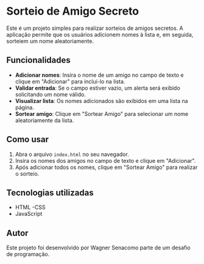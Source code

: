 # Sorteio de Amigo Secreto

Este é um projeto simples para realizar sorteios de amigos secretos. A aplicação permite que os usuários adicionem nomes à lista e, em seguida, sorteiem um nome aleatoriamente.

## Funcionalidades

- **Adicionar nomes**: Insira o nome de um amigo no campo de texto e clique em "Adicionar" para incluí-lo na lista.
- **Validar entrada**: Se o campo estiver vazio, um alerta será exibido solicitando um nome válido.
- **Visualizar lista**: Os nomes adicionados são exibidos em uma lista na página.
- **Sortear amigo**: Clique em "Sortear Amigo" para selecionar um nome aleatoriamente da lista.

## Como usar

1. Abra o arquivo `index.html` no seu navegador.
2. Insira os nomes dos amigos no campo de texto e clique em "Adicionar".
3. Após adicionar todos os nomes, clique em "Sortear Amigo" para realizar o sorteio.



## Tecnologias utilizadas

- HTML
-CSS
- JavaScript

## Autor

Este projeto foi desenvolvido por Wagner Senacomo parte de um desafio de programação.
